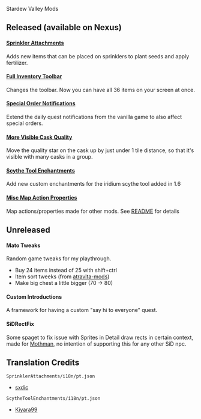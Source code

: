 Stardew Valley Mods

## Released (available on Nexus)

#### [Sprinkler Attachments](https://www.nexusmods.com/stardewvalley/mods/25326)
Adds new items that can be placed on sprinklers to plant seeds and apply fertilizer.


#### [Full Inventory Toolbar](https://www.nexusmods.com/stardewvalley/mods/25711)
Changes the toolbar. Now you can have all 36 items on your screen at once.


#### [Special Order Notifications](https://www.nexusmods.com/stardewvalley/mods/25999)
Extend the daily quest notifications from the vanilla game to also affect special orders.


#### [More Visible Cask Quality](https://www.nexusmods.com/stardewvalley/mods/26052)
Move the quality star on the cask up by just under 1 tile distance, so that it's visible with many casks in a group.


#### [Scythe Tool Enchantments](https://www.nexusmods.com/stardewvalley/mods/26217)
Add new custom enchantments for the iridium scythe tool added in 1.6

#### [Misc Map Action Properties](https://www.nexusmods.com/stardewvalley/mods/28423)
Map actions/properties made for other mods. See [README](MiscMapActionsProperties/README.md) for details


## Unreleased

#### Mato Tweaks
Random game tweaks for my playthrough.
- Buy 24 items instead of 25 with shift+ctrl
- Item sort tweeks (from [atravita-mods](https://github.com/atravita-mods/StardewMods/blob/1db0a9587f1f5963a2f7e09ebd40824f351326c4/ExperimentalLagReduction/HarmonyPatches/MiniChanges/ItemSortRewrite.cs))
- Make big chest a little bigger (70 -> 80)

#### Custom Introductions
A framework for having a custom "say hi to everyone" quest.

#### SiDRectFix

Some spaget to fix issue with Sprites in Detail draw rects in certain context, made for [Mothman](https://www.nexusmods.com/stardewvalley/mods/28702), no intention of supporting this for any other SiD npc.


## Translation Credits

`SprinklerAttachments/i18n/pt.json`
- [sxdic](https://next.nexusmods.com/profile/sxdic)

`ScytheToolEnchantments/i18n/pt.json`
- [Kiyara99](https://next.nexusmods.com/profile/Kiyara99)

